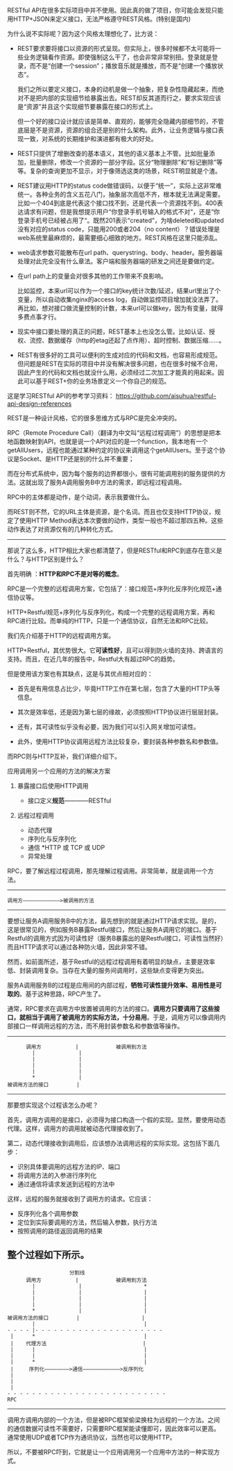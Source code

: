 RESTful API在很多实际项目中并不使用。因此真的做了项目，你可能会发现只能用HTTP+JSON来定义接口，无法严格遵守REST风格。(特别是国内)

为什么说不实际呢？因为这个风格太理想化了，比方说：

* REST要求要将接口以资源的形式呈现。但实际上，很多时候都不太可能将一些业务逻辑看作资源。即使强制这么干了，也会非常非常别扭。登录就是登录，而不是“创建一个session”；播放音乐就是播放，而不是“创建一个播放状态“。

  我们之所以要定义接口，本身的动机是做一个抽象，把复杂性隐藏起来，而绝对不是把内部的实现细节给暴露出去。REST却反其道而行之，要求实现应该是“资源”并且这个实现细节要暴露在接口的形式上。

  但一个好的接口设计就应该是简单、直观的，能够完全隐藏内部细节的，不管底层是不是资源，资源的组合还是别的什么架构。此外，让业务逻辑与接口表现一致，对系统的长期维护和演进都有极大的好处。

* REST只提供了增删改查的基本语义，其他的语义基本上不管。比如批量添加，批量删除，修改一个资源的一部分字段。区分“物理删除”和“标记删除”等等。复杂的查询更加不显示，对于像筛选这类的场景，REST明显就是个渣。


* REST建议用HTTP的status code做错误码，以便于“统一”，实际上这非常难统一。各种业务的含义五花八门，抽象层次高低不齐，根本就无法满足需要。比如一个404到底是代表这个接口找不到，还是代表一个资源找不到。400表达请求有问题，但是我想提示用户“你登录手机号输入的格式不对“，还是“你登录手机号已经被占用了“。既然201表示“created”，为啥deleted和updated没有对应的status code，只能用200或者204（no content）？错误处理是web系统里最麻烦的，最需要细心细致的地方。REST风格在这里只能添乱。

* web请求参数可能散布在url path、querystring、body、header。服务器端处理对此完全没有什么章法。客户端和服务器端的研发之间还是要做约定。

* 在url path上的变量会对很多其他的工作带来不良影响。

  比如监控，本来url可以作为一个接口的key统计次数/延迟，结果url里出了个变量，所以自动收集nginx的access log，自动做监控项目增加就没法弄了。再比如，想对接口做流量控制的计数，本来url可以做key，因为有变量，就得多费点事才行。

* 现实中接口要处理的真正的问题，REST基本上也没怎么管。比如认证、授权、流控、数据缓存（http的etag还起了点作用）、超时控制、数据压缩……。

* REST有很多好的工具可以便利的生成对应的代码和文档，也容易形成规范。但问题是REST在实际的项目中并没有解决很多问题，也在很多时候不合用，因此产生的代码和文档也就没什么用，必须经过二次加工才能真的用起来。因此可以基于REST+你的业务场景定义一个你自己的规范。

这是学习RESTful API的参考学习资料：
https://github.com/aisuhua/restful-api-design-references


REST是一种设计风格，它的很多思维方式与RPC是完全冲突的。 

RPC（Remote Procedure Call）（翻译为中文叫“远程过程调用”）的思想是把本地函数映射到API，也就是说一个API对应的是一个function，我本地有一个getAllUsers，远程也能通过某种约定的协议来调用这个getAllUsers。至于这个协议是Socket、是HTTP还是别的什么并不重要； 

而在分布式系统中，因为每个服务的边界都很小，很有可能调用别的服务提供的方法。这就出现了服务A调用服务B中方法的需求，即远程过程调用。

RPC中的主体都是动作，是个动词，表示我要做什么。 

而REST则不然，它的URL主体是资源，是个名词。而且也仅支持HTTP协议，规定了使用HTTP Method表达本次要做的动作，类型一般也不超过那四五种。这些动作表达了对资源仅有的几种转化方式。

---

那说了这么多，HTTP相比大家也都清楚了，但是RESTful和RPC到底存在意义是什么？与HTTP区别是什么？

首先明确 ：**HTTP和RPC不是对等的概念**。

RPC是一个完整的远程调用方案，它包括了：接口规范+序列化反序列化规范+通信协议等。

HTTP+Restful规范+序列化与反序列化，构成一个完整的远程调用方案，再和RPC进行比较。而单纯的HTTP，只是一个通信协议，自然无法和RPC比较。

我们先介绍基于HTTP的远程调用方案。

HTTP+Restful，其优势很大。它**可读性好**，且可以得到防火墙的支持、跨语言的支持。而且，在近几年的报告中，Restful大有超过RPC的趋势。

但是使用该方案也有其缺点，这是与其优点相对应的：

* 首先是有用信息占比少，毕竟HTTP工作在第七层，包含了大量的HTTP头等信息。

* 其次是效率低，还是因为第七层的缘故，必须按照HTTP协议进行层层封装。

* 还有，其可读性似乎没有必要，因为我们可以引入网关增加可读性。

* 此外，使用HTTP协议调用远程方法比较复杂，要封装各种参数名和参数值。


而RPC则与HTTP互补，我们详细介绍下。

应用调用另一个应用的方法的解决方案

1. 暴露接口后使用HTTP调用
   * 接口定义**规范**————RESTful

2. 远程过程调用
   * 动态代理
   * 序列化与反序列化
   * 通信
     *HTTP 或 TCP 或 UDP
   * 异常处理


RPC，要了解远程过程调用，那先理解过程调用。非常简单，就是调用一个方法。

---

```
调用方————————————>被调用的方法
```

---


要想让服务A调用服务B中的方法，最先想到的就是通过HTTP请求实现。是的，这是很常见的，例如服务B暴露Restful接口，然后让服务A调用它的接口。基于Restful的调用方式因为可读性好（服务B暴露出的是Restful接口，可读性当然好）而且HTTP请求可以通过各种防火墙，因此非常不错。

然而，如前面所述，基于Restful的远程过程调用有着明显的缺点，主要是效率低、封装调用复杂。当存在大量的服务间调用时，这些缺点变得更为突出。

服务A调用服务B的过程是应用间的内部过程，**牺牲可读性提升效率、易用性是可取的**。基于这种思路，RPC产生了。

通常，RPC要求在调用方中放置被调用的方法的接口。**调用方只要调用了这些接口，就相当于调用了被调用方的实际方法，十分易用**。于是，调用方可以像调用内部接口一样调用远程的方法，而不用封装参数名和参数值等操作。

---

```
      调用方           |            被调用到方法
        |              |
        |              |
        |              |
        |              |
        *              |
被调用方法的接口         |

```

---

那要想实现这个过程该怎么办呢？

首先，调用方调用的是接口，必须得为接口构造一个假的实现。显然，要使用动态代理。这样，调用方的调用就被动态代理接收到了。

第二，动态代理接收到调用后，应该想办法调用远程的实际实现。这包括下面几步：

* 识别具体要调用的远程方法的IP、端口
* 将调用方法的入参进行序列化
* 通过通信将请求发送到远程的方法中

这样，远程的服务就接收到了调用方的请求。它应该：

* 反序列化各个调用参数
* 定位到实际要调用的方法，然后输入参数，执行方法
* 按照调用的路径返回调用的结果

整个过程如下所示。
---

```
                    分割线
      调用方           |            被调用到方法
        |              |                    *
        |              |                    |
        |              |                    |
        |              |                    |
        *              |                    |
被调用方法的接口         |                    |
        |                                   |
- - - - |- - - - - - - - - - - - - - - - - - - - -  
 |      *                                   |
 |    代理方法                               |                   
 |      |                                   |            
 |      |                                   |
 |      *                                   |
 |     序列化————————>通信————————————>反序列化
 |
 |
 |
- - - - - - - - - - - - - - - - - - - - - - - - - -  
RPC

```

---

调用方调用内部的一个方法，但是被RPC框架偷梁换柱为远程的一个方法。之间的通信数据可读性不需要好，只需要RPC框架能读懂即可，因此效率可以更高。通常使用UDP或者TCP作为通讯协议，当然也可以使用HTTP。

所以，不要被RPC吓到，它就是让一个应用调用另一个应用中方法的一种实现方式。
